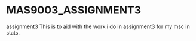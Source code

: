# MAS9003_ASSIGNMENT3
assignment3
This is to aid with the work i do in assignment3 for my msc in stats.
